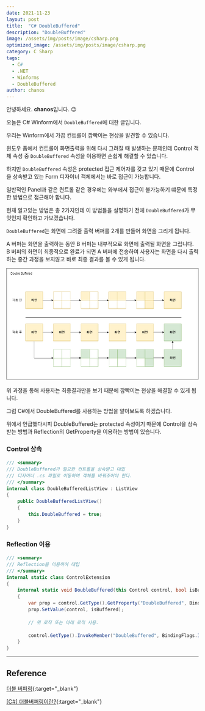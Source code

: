 ```yaml
---
date: 2021-11-23
layout: post
title:  "C# DoubleBuffered"
description: "DoubleBuffered"
image: /assets/img/posts/image/csharp.png
optimized_image: /assets/img/posts/image/csharp.png
category: C Sharp
tags:
  - C#
  - .NET  
  - Winforms
  - DoubleBuffered
author: chanos
---
```

안녕하세요. <b>chanos</b>입니다. 😉

오늘은 C# Winform에서 `DoubleBuffered`에 대한 글입니다.

우리는 Winform에서 가끔 컨트롤이 깜빡이는 현상을 발견할 수 있습니다.

윈도우 폼에서 컨트롤이 화면출력을 위해 다시 그려질 때 발생하는 문제인데 Control 객체 속성 중 `DoubleBuffered` 속성을 이용하면 손쉽게 해결할 수 있습니다.

하지만 `DoubleBuffered` 속성은 protected 접근 제어자를 갖고 있기 때문에 Control을 상속받고 있는 Form 디자이너 객체에서는 바로 접근이 가능합니다.

일반적인 Panel과 같은 컨트롤 같은 경우에는 와부에서 접근이 불가능하기 떄문에 특정한 방법으로 접근해야 합니다.

현재 알고있는 방법은 총 2가지인데 이 방법들을 설명하기 전에 `DoubleBuffered`가 무엇인지 확인하고 가보겠습니다.

`DoubleBuffered`는 화면에 그려줄 출력 버퍼를 2개를 만들어 화면을 그리게 됩니다.

A 버퍼는 화면을 출력하는 동안 B 버퍼는 내부적으로 화면에 출력될 화면을 그립니다. B 버퍼의 화면이 최종적으로 완료가 되면 A 버퍼에 전송하여 사용자는 화면을 다시 출력하는 중간 과정을 보지않고 바로 최종 결과를 볼 수 있게 됩니다.

![DoubleBuffered](/assets/img/posts/2021-11-23/DoubleBuffered.png)

위 과정을 통해 사용자는 최종결과만을 보기 때문에 깜빡이는 현상을 해결할 수 있게 됩니다.

그럼 C#에서 DoubleBuffered를 사용하는 방법을 알아보도록 하겠습니다. 

위에서 언급했다시피 DoubleBuffered는 protected 속성이기 때문에 Control을 상속 받는 방법과 Reflection의 GetProperty을 이용하는 방법이 있습니다.

### Control 상속
```c#
/// <summary>
/// DoubleBuffered가 필요한 컨트롤을 상속받고 대입  
/// 디자이너 .cs 파일로 이동하여 객체를 바꿔주어야 한다.
/// </summary>
internal class DoubleBufferedListView : ListView
{
    public DoubleBufferedListView()
    {
        this.DoubleBuffered = true;
    }
}
```

### Reflection 이용
```c#
/// <summary>
/// Reflection을 이용하여 대입
/// </summary>
internal static class ControlExtension
{
    internal static void DoubleBuffered(this Control control, bool isBuffered)
    {
        var prop = control.GetType().GetProperty("DoubleBuffered", BindingFlags.Instance | BindingFlags.NonPublic); 
        prop.SetValue(control, isBuffered);

        // 위 로직 또는 아래 로직 사용.

        control.GetType().InvokeMember("DoubleBuffered", BindingFlags.Instance | BindingFlags.NonPublic | BindingFlags.SetProperty, null, control, new object[] { isBuffered });
    }
}
```

---

## Reference

[더블 버퍼링](https://chaejiho.tistory.com/2){:target="_blank"}

[[C#] 더블버퍼링이란?](https://junwe99.tistory.com/32){:target="_blank"}